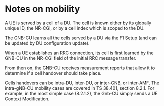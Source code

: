 # Notes on mobility

A UE is served by a cell of a DU.  The cell is known either by its globally unique ID, the NR-CGI, or by a cell index
which is scoped to the DU.

The GNB-CU learns all the cells served by a DU via the F1 Setup (and can be updated by DU configuration update).

When a UE establishes an RRC connection, its cell is first learned by the GNB-CU in the NR-CGI field of the initial 
RRC message transfer.

From then on, the GNB-CU receives measurement reports that allow it to determine if a cell handover should take place.

Cells handovers can be intra-DU, inter-DU, or inter-GNB, or inter-AMF.  The intra-gNB-CU mobility cases are covered in
TS 38.401, section 8.2.1.  For example, in the most simple case (8.2.1.2), the Gnb-CU simply sends a UE Context Modification. 